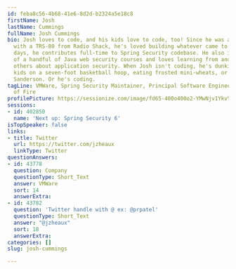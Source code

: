 ```yaml
---
id: feba8c56-4b68-41e6-8d2d-b2324a5e18c8
firstName: Josh
lastName: Cummings
fullName: Josh Cummings
bio: Josh loves to code, and his kids love to code, too! Since he was a wee teenager
  with a TRS-80 from Radio Shack, he's loved building whatever came to mind. These
  days, he contributes full-time to Spring Security codebase. He also is the author
  of a handful of Java web security courses and loves learning from and mentoring
  others about application security. When Josh isn't coding, he's dunking over his
  kids on a seven-foot basketball hoop, eating frosted mini-wheats, or reading Brandon
  Sanderson. Or he's coding.
tagLine: VMWare, Spring Security Maintainer, Principal Software Engineer, Juggler
  of Fire
profilePicture: https://sessionize.com/image/fd65-400o400o2-YMwNjv1YkvYKmPiv7CJmPc.jpg
sessions:
- id: 402850
  name: 'Next up: Spring Security 6'
isTopSpeaker: false
links:
- title: Twitter
  url: https://twitter.com/jzheaux
  linkType: Twitter
questionAnswers:
- id: 43778
  question: Company
  questionType: Short_Text
  answer: VMWare
  sort: 14
  answerExtra: 
- id: 43782
  question: 'Twitter handle with @ ex: @prpatel'
  questionType: Short_Text
  answer: "@jzheaux"
  sort: 18
  answerExtra: 
categories: []
slug: josh-cummings

---
```

